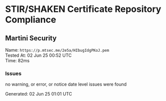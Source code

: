 # STIR/SHAKEN Certificate Repository Compliance

## Martini Security

Name: `https://p.mtsec.me/2e5a/HIbugIdgPKoJ.pem`\
Tested At: 02 Jun 25 00:52 UTC\
Time: 82ms

### Issues

no warning, or error, or notice date level issues were found

Generated: 02 Jun 25 01:01 UTC